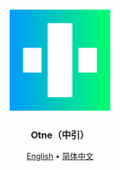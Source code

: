 <div align="center">
<a href="#">
<h1><img src="otne.svg" alt="Logo" width="180" height="180"></h1>
</a>

### Otne（中引）

[English](README.md) • [简体中文](README.zh.md)

</div>
